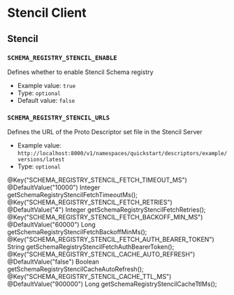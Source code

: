 # Stencil Client

## Stencil

### `SCHEMA_REGISTRY_STENCIL_ENABLE`

Defines whether to enable Stencil Schema registry

* Example value: `true`
* Type: `optional`
* Default value: `false`

### `SCHEMA_REGISTRY_STENCIL_URLS`

Defines the URL of the Proto Descriptor set file in the Stencil Server

* Example value: `http://localhost:8000/v1/namespaces/quickstart/descriptors/example/versions/latest`
* Type: `optional`

@Key\("SCHEMA\_REGISTRY\_STENCIL\_FETCH\_TIMEOUT\_MS"\) @DefaultValue\("10000"\) Integer getSchemaRegistryStencilFetchTimeoutMs\(\); @Key\("SCHEMA\_REGISTRY\_STENCIL\_FETCH\_RETRIES"\) @DefaultValue\("4"\) Integer getSchemaRegistryStencilFetchRetries\(\); @Key\("SCHEMA\_REGISTRY\_STENCIL\_FETCH\_BACKOFF\_MIN\_MS"\) @DefaultValue\("60000"\) Long getSchemaRegistryStencilFetchBackoffMinMs\(\); @Key\("SCHEMA\_REGISTRY\_STENCIL\_FETCH\_AUTH\_BEARER\_TOKEN"\) String getSchemaRegistryStencilFetchAuthBearerToken\(\); @Key\("SCHEMA\_REGISTRY\_STENCIL\_CACHE\_AUTO\_REFRESH"\) @DefaultValue\("false"\) Boolean getSchemaRegistryStencilCacheAutoRefresh\(\); @Key\("SCHEMA\_REGISTRY\_STENCIL\_CACHE\_TTL\_MS"\) @DefaultValue\("900000"\) Long getSchemaRegistryStencilCacheTtlMs\(\);

